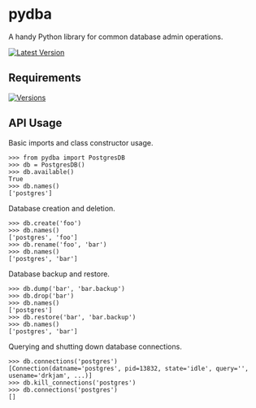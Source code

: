 # pydba

A handy Python library for common database admin operations.

[![Latest Version](https://img.shields.io/pypi/v/pydba.svg)](https://pypi.python.org/pypi/pydba)

Requirements
------------
[![Versions](https://img.shields.io/pypi/pyversions/pydba.svg)](pypi.python.org/pypi/pydba)

API Usage
---------

Basic imports and class constructor usage.

    >>> from pydba import PostgresDB
    >>> db = PostgresDB()
    >>> db.available()
    True
    >>> db.names()
    ['postgres']

Database creation and deletion.

    >>> db.create('foo')
    >>> db.names()
    ['postgres', 'foo']
    >>> db.rename('foo', 'bar')
    >>> db.names()
    ['postgres', 'bar']

Database backup and restore.

    >>> db.dump('bar', 'bar.backup')
    >>> db.drop('bar')
    >>> db.names()
    ['postgres']
    >>> db.restore('bar', 'bar.backup')
    >>> db.names()
    ['postgres', 'bar']

Querying and shutting down database connections.

    >>> db.connections('postgres')
    [Connection(datname='postgres', pid=13832, state='idle', query='', usename='drkjam', ...)]
    >>> db.kill_connections('postgres')
    >>> db.connections('postgres')
    []
